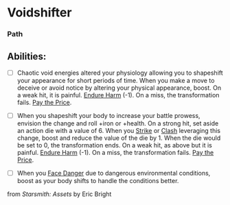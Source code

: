 # Voidshifter
### Path


## Abilities:


- [ ] Chaotic void energies altered your physiology allowing you to shapeshift your appearance for short periods of time. When you make a move to deceive or avoid notice by altering your physical appearance, boost. On a weak hit, it is painful. [Endure Harm](Endure_Harm.md) (-1). On a miss, the transformation fails. [Pay the Price](Pay_the_Price.md).

- [ ] When you shapeshift your body to increase your battle prowess, envision the change and roll +iron or +health. On a strong hit, set aside an action die with a value of 6. When you [Strike](Strike.md) or [Clash](Clash.md) leveraging this change, boost and reduce the value of the die by 1. When the die would be set to 0, the transformation ends. On a weak hit, as above but it is painful. [Endure Harm](Endure_Harm.md) (-1). On a miss, the transformation fails. [Pay the Price](Pay_the_Price.md).

- [ ] When you [Face Danger](4._Moves/Adventure/Face_Danger.md) due to dangerous environmental conditions, boost as your body shifts to handle the conditions better.



from *Starsmith: Assets* by Eric Bright